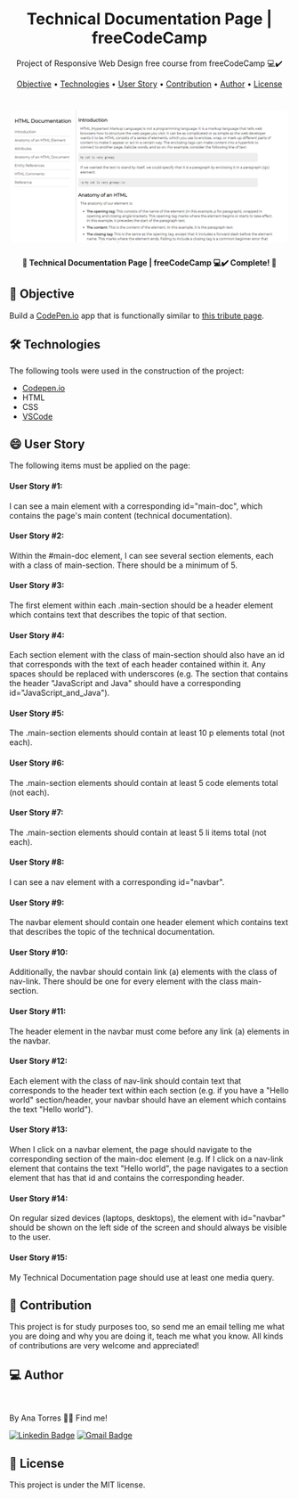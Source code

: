 <h1 align="center">
    Technical Documentation Page | freeCodeCamp
</h1>
<p align="center"> Project of Responsive Web Design free course from freeCodeCamp 💻✔️ </p>

<p align="center">
 <a href="#objective">Objective</a> •
 <a href="#technologies">Technologies</a> • 
 <a href="#user">User Story</a> • 
 <a href="#contribution">Contribution</a> • 
 <a href="#author">Author</a> • 
 <a href="#license">License</a>
</p>

<h1 align="center">
  <img width="500" style="border-radius: 10px" height="auto" alt="Page" src="/public/images/page.png" />
</h1>

<h4 align="center"> 
	🚧 Technical Documentation Page | freeCodeCamp 💻✔️ Complete! 🚧
</h4>

<h2 id="objective" > 🎯 Objective </h2>

Build a <a href="https://codepen.io/">CodePen.io</a> app that is functionally similar to <a href="https://codepen.io/freeCodeCamp/full/NdrKKL">this tribute page</a>.

<h2 id="technologies"> 🛠 Technologies </h2>

The following tools were used in the construction of the project:

- [Codepen.io](https://codepen.io/anabrtorres/full/NWNZMmL)
- HTML
- CSS
- [VSCode](https://code.visualstudio.com)

<h2 id="user"> 😄 User Story </h2>

The following items must be applied on the page:

<h4>User Story #1:</h4>
<p>I can see a main element with a corresponding id="main-doc", which contains the page's main content (technical documentation).</p>
<h4>User Story #2:</h4>
<p>Within the #main-doc element, I can see several section elements, each with a class of main-section. There should be a minimum of 5.</p>
<h4>User Story #3:</h4>
<p>The first element within each .main-section should be a header element which contains text that describes the topic of that section.</p>
<h4>User Story #4:</h4>
<p>Each section element with the class of main-section should also have an id that corresponds with the text of each header contained within it. Any spaces should be replaced with underscores (e.g. The section that contains the header "JavaScript and Java" should have a corresponding id="JavaScript_and_Java").</p>
<h4>User Story #5:</h4>
<p>The .main-section elements should contain at least 10 p elements total (not each).</p>
<h4>User Story #6:</h4>
<p>The .main-section elements should contain at least 5 code elements total (not each).</p>
<h4>User Story #7:</h4>
<p>The .main-section elements should contain at least 5 li items total (not each).</p>
<h4>User Story #8:</h4>
<p>I can see a nav element with a corresponding id="navbar".</p>
<h4>User Story #9:</h4>
<p>The navbar element should contain one header element which contains text that describes the topic of the technical documentation.</p>
<h4>User Story #10:</h4>
<p>Additionally, the navbar should contain link (a) elements with the class of nav-link. There should be one for every element with the class main-section.</p>
<h4>User Story #11:</h4>
<p>The header element in the navbar must come before any link (a) elements in the navbar.</p>
<h4>User Story #12:</h4>
<p>Each element with the class of nav-link should contain text that corresponds to the header text within each section (e.g. if you have a "Hello world" section/header, your navbar should have an element which contains the text "Hello world").</p>
<h4>User Story #13:</h4>
<p>When I click on a navbar element, the page should navigate to the corresponding section of the main-doc element (e.g. If I click on a nav-link element that contains the text "Hello world", the page navigates to a section element that has that id and contains the corresponding header.</p>
<h4>User Story #14:</h4>
<p>On regular sized devices (laptops, desktops), the element with id="navbar" should be shown on the left side of the screen and should always be visible to the user.</p>
<h4>User Story #15:</h4>
<p>My Technical Documentation page should use at least one media query.</p>

<h2 id="contribution"> 🤝 Contribution </h2>

This project is for study purposes too, so send me an email telling me what you are doing and why you are doing it, teach me what you know. All kinds of contributions are very welcome and appreciated!

<h2 id="author"> 💻 Author </h2>

<img style="{{border-radius| 50%}}" src="https://avatars3.githubusercontent.com/u/71350840?s=400&u=02afaa6318aee076b5e3a398e531296a7fb30dc0&v=4" width="100px;" alt=""/>

By Ana Torres 👋🏽 Find me!

[![Linkedin Badge](https://img.shields.io/badge/-anabrtorres-blue?style=flat-square&logo=Linkedin&logoColor=white&link=https://www.linkedin.com/in/anabrtorres/)](https://www.linkedin.com/in/anabrtorres/)
[![Gmail Badge](https://img.shields.io/badge/-anabrtorres19@gmail.com-c14438?style=flat-square&logo=Gmail&logoColor=white&link=mailto:anabrtorres19@gmail.com)](mailto:anabrtorres19@gmail.com)

<h2 id="license"> 📝 License </h2>

This project is under the MIT license.

